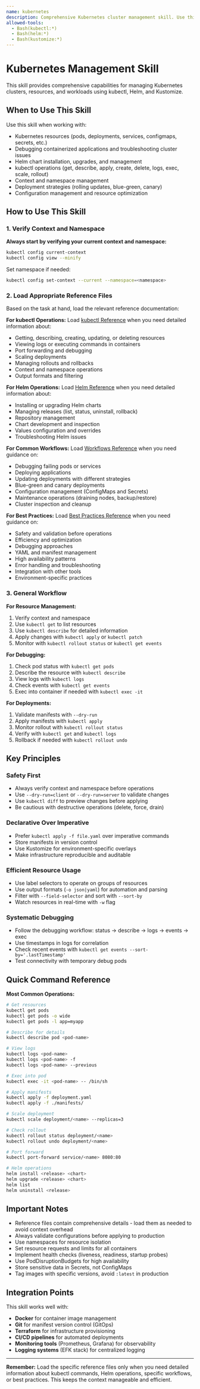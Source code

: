 ```yaml
---
name: kubernetes
description: Comprehensive Kubernetes cluster management skill. Use this skill when working with Kubernetes resources, kubectl operations, Helm charts, container orchestration, debugging pods, managing deployments, or any Kubernetes-related infrastructure tasks.
allowed-tools:
  - Bash(kubectl:*)
  - Bash(helm:*)
  - Bash(kustomize:*)
---
```


# Kubernetes Management Skill

This skill provides comprehensive capabilities for managing Kubernetes clusters, resources, and workloads using kubectl, Helm, and Kustomize.

## When to Use This Skill

Use this skill when working with:
- Kubernetes resources (pods, deployments, services, configmaps, secrets, etc.)
- Debugging containerized applications and troubleshooting cluster issues
- Helm chart installation, upgrades, and management
- kubectl operations (get, describe, apply, create, delete, logs, exec, scale, rollout)
- Context and namespace management
- Deployment strategies (rolling updates, blue-green, canary)
- Configuration management and resource optimization

## How to Use This Skill

### 1. Verify Context and Namespace

**Always start by verifying your current context and namespace:**
```bash
kubectl config current-context
kubectl config view --minify
```

Set namespace if needed:
```bash
kubectl config set-context --current --namespace=<namespace>
```

### 2. Load Appropriate Reference Files

Based on the task at hand, load the relevant reference documentation:

**For kubectl Operations:**
Load [kubectl Reference](./references/kubectl_reference.md) when you need detailed information about:
- Getting, describing, creating, updating, or deleting resources
- Viewing logs or executing commands in containers
- Port forwarding and debugging
- Scaling deployments
- Managing rollouts and rollbacks
- Context and namespace operations
- Output formats and filtering

**For Helm Operations:**
Load [Helm Reference](./references/helm_reference.md) when you need detailed information about:
- Installing or upgrading Helm charts
- Managing releases (list, status, uninstall, rollback)
- Repository management
- Chart development and inspection
- Values configuration and overrides
- Troubleshooting Helm issues

**For Common Workflows:**
Load [Workflows Reference](./references/workflows.md) when you need guidance on:
- Debugging failing pods or services
- Deploying applications
- Updating deployments with different strategies
- Blue-green and canary deployments
- Configuration management (ConfigMaps and Secrets)
- Maintenance operations (draining nodes, backup/restore)
- Cluster inspection and cleanup

**For Best Practices:**
Load [Best Practices Reference](./references/best_practices.md) when you need guidance on:
- Safety and validation before operations
- Efficiency and optimization
- Debugging approaches
- YAML and manifest management
- High availability patterns
- Error handling and troubleshooting
- Integration with other tools
- Environment-specific practices

### 3. General Workflow

**For Resource Management:**
1. Verify context and namespace
2. Use `kubectl get` to list resources
3. Use `kubectl describe` for detailed information
4. Apply changes with `kubectl apply` or `kubectl patch`
5. Monitor with `kubectl rollout status` or `kubectl get events`

**For Debugging:**
1. Check pod status with `kubectl get pods`
2. Describe the resource with `kubectl describe`
3. View logs with `kubectl logs`
4. Check events with `kubectl get events`
5. Exec into container if needed with `kubectl exec -it`

**For Deployments:**
1. Validate manifests with `--dry-run`
2. Apply manifests with `kubectl apply`
3. Monitor rollout with `kubectl rollout status`
4. Verify with `kubectl get` and `kubectl logs`
5. Rollback if needed with `kubectl rollout undo`

## Key Principles

### Safety First
- Always verify context and namespace before operations
- Use `--dry-run=client` or `--dry-run=server` to validate changes
- Use `kubectl diff` to preview changes before applying
- Be cautious with destructive operations (delete, force, drain)

### Declarative Over Imperative
- Prefer `kubectl apply -f file.yaml` over imperative commands
- Store manifests in version control
- Use Kustomize for environment-specific overlays
- Make infrastructure reproducible and auditable

### Efficient Resource Usage
- Use label selectors to operate on groups of resources
- Use output formats (`-o json|yaml`) for automation and parsing
- Filter with `--field-selector` and sort with `--sort-by`
- Watch resources in real-time with `-w` flag

### Systematic Debugging
- Follow the debugging workflow: status → describe → logs → events → exec
- Use timestamps in logs for correlation
- Check recent events with `kubectl get events --sort-by='.lastTimestamp'`
- Test connectivity with temporary debug pods

## Quick Command Reference

**Most Common Operations:**
```bash
# Get resources
kubectl get pods
kubectl get pods -o wide
kubectl get pods -l app=myapp

# Describe for details
kubectl describe pod <pod-name>

# View logs
kubectl logs <pod-name>
kubectl logs <pod-name> -f
kubectl logs <pod-name> --previous

# Exec into pod
kubectl exec -it <pod-name> -- /bin/sh

# Apply manifests
kubectl apply -f deployment.yaml
kubectl apply -f ./manifests/

# Scale deployment
kubectl scale deployment/<name> --replicas=3

# Check rollout
kubectl rollout status deployment/<name>
kubectl rollout undo deployment/<name>

# Port forward
kubectl port-forward service/<name> 8080:80

# Helm operations
helm install <release> <chart>
helm upgrade <release> <chart>
helm list
helm uninstall <release>
```

## Important Notes

- Reference files contain comprehensive details - load them as needed to avoid context overhead
- Always validate configurations before applying to production
- Use namespaces for resource isolation
- Set resource requests and limits for all containers
- Implement health checks (liveness, readiness, startup probes)
- Use PodDisruptionBudgets for high availability
- Store sensitive data in Secrets, not ConfigMaps
- Tag images with specific versions, avoid `:latest` in production

## Integration Points

This skill works well with:
- **Docker** for container image management
- **Git** for manifest version control (GitOps)
- **Terraform** for infrastructure provisioning
- **CI/CD pipelines** for automated deployments
- **Monitoring tools** (Prometheus, Grafana) for observability
- **Logging systems** (EFK stack) for centralized logging

---

**Remember:** Load the specific reference files only when you need detailed information about kubectl commands, Helm operations, specific workflows, or best practices. This keeps the context manageable and efficient.
